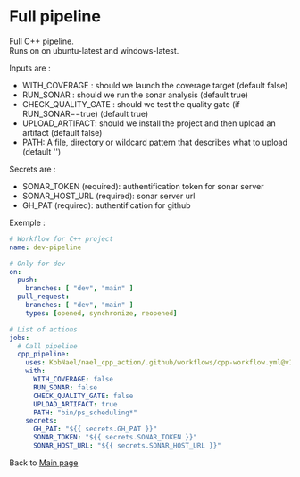 
# Full pipeline

Full C++ pipeline.   
Runs on on ubuntu-latest and windows-latest.

Inputs are :
 * WITH_COVERAGE : should we launch the coverage target (default false)
 * RUN_SONAR : should we run the sonar analysis (default true)
 * CHECK_QUALITY_GATE : should we test the quality gate (if RUN_SONAR==true) (default true)
 * UPLOAD_ARTIFACT: should we install the project and then upload an artifact (default false)
 * PATH: A file, directory or wildcard pattern that describes what to upload (default '')

Secrets are :
 * SONAR_TOKEN (required): authentification token for sonar server
 * SONAR_HOST_URL (required): sonar server url
 * GH_PAT (required): authentification for github

Exemple :

```yaml
# Workflow for C++ project
name: dev-pipeline

# Only for dev
on:
  push:
    branches: [ "dev", "main" ]
  pull_request:
    branches: [ "dev", "main" ]
    types: [opened, synchronize, reopened]

# List of actions
jobs:
  # Call pipeline
  cpp_pipeline:
    uses: KobNael/nael_cpp_action/.github/workflows/cpp-workflow.yml@v1
    with:
      WITH_COVERAGE: false
      RUN_SONAR: false
      CHECK_QUALITY_GATE: false
      UPLOAD_ARTIFACT: true
      PATH: "bin/ps_scheduling*"
    secrets:
      GH_PAT: "${{ secrets.GH_PAT }}"
      SONAR_TOKEN: "${{ secrets.SONAR_TOKEN }}"
      SONAR_HOST_URL: "${{ secrets.SONAR_HOST_URL }}"

```

Back to [Main page](../README.md)
